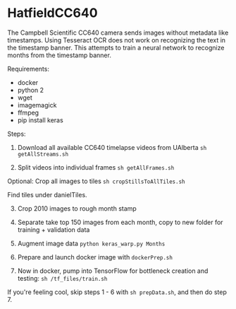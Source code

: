 HatfieldCC640
=============

The Campbell Scientific CC640 camera sends images without metadata like timestamps. Using Tesseract OCR does not work on recognizing the text in the timestamp banner. This attempts to train a neural network to recognize months from the timestamp banner.


Requirements:
- docker
- python 2
- wget
- imagemagick
- ffmpeg
- pip install keras

Steps:
1. Download all available CC640 timelapse videos from UAlberta `sh getAllStreams.sh`

2. Split videos into individual frames `sh getAllFrames.sh`

Optional:
Crop all images to tiles `sh cropStillsToAllTiles.sh`

Find tiles under danielTiles.

3. Crop 2010 images to rough month stamp

4. Separate take top 150 images from each month, copy to new folder for training + validation data

5. Augment image data `python keras_warp.py Months`

6. Prepare and launch docker image with `dockerPrep.sh`

7. Now in docker, pump into TensorFlow for bottleneck creation and testing: `sh /tf_files/train.sh`

If you're feeling cool, skip steps 1 - 6 with `sh prepData.sh`, and then do step 7.
